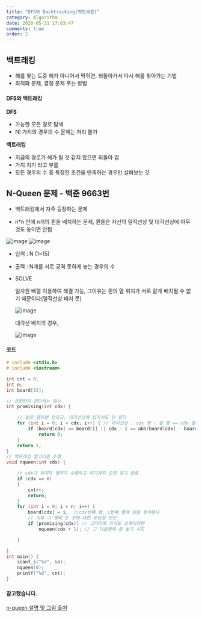 ```yaml
---
title: "DFS와 Backtracking(백트래킹)"
category: Algorithm
date: 2020-05-31 17:03:47
comments: true
order: 2
---
```


## 백트래킹

- 해를 찾는 도중 해가 아니어서 막히면, 되돌아가서 다시 해를 찾아가는 기법
- 최적화 문제, 결정 문제 푸는 방법

#### DFS와 백트래킹

**DFS**

- 가능한 모든 경로 탐색
- N! 가지의 경우의 수 문제는 처리 불가

**백트래킹**

- 지금의 경로가 해가 될 것 같지 않으면 되돌아 감
- 가지 치기 라고 부름
- 모든 경우의 수 중 특정한 조건을 만족하는 경우만 살펴보는 것



## N-Queen 문제 - 백준 9663번

- 백트래킹에서 자주 등장하는 문제

- n*n 안에 n개의 퀸을 배치하는 문제, 퀸들은 자신의 일직선상 및 대각선상에 아무 것도 놓이면 안됨

  

![image](https://user-images.githubusercontent.com/38436013/112236486-f7be9980-8c83-11eb-91f6-cab97ed6e179.png)
![image](https://user-images.githubusercontent.com/38436013/109910090-b1ac9080-7cea-11eb-98cf-bbbecb7616bd.png)

- 입력 : N (1~15)

- 출력 : N개를 서로 공격 못하게 놓는 경우의 수

- SOLVE

  일차원 배열 이용하여 해결 가능,  그이유는 퀸의 열 위치가 서로 같게 배치될 수 없기 때문이다(일직선상 배치 못)

  ![image](https://user-images.githubusercontent.com/38436013/109910343-3dbeb800-7ceb-11eb-8633-61ace0fec7cd.png)

  대각선 배치의 경우, 

  ![image](https://user-images.githubusercontent.com/38436013/109910300-267fca80-7ceb-11eb-91d0-e76f1fedab21.png)

#### 코드

~~~c++
# include <stdio.h>
# include <iostream>

int cnt = 0;
int n;
int board[15];

// 유망한지 판단하는 함수
int promising(int cdx) {

	// 같은 열이면 안되고, 대각선상에 있어서도 안 된다
	for (int i = 0; i < cdx; i++) { // 대각선상 : cdx 행 - 앞 행 == cdx 열 -  앞 행의 열
		if (board[cdx] == board[i] || cdx - i == abs(board[cdx] - board[i]))
			return 0;
	}	
	return 1;
}
// 백트래킹 알고리즘 수행
void nqueen(int cdx) {

	// cdx가 마지막 행까지 수행하고 여기까지 오면 찾기 완료
	if (cdx == n)
	{
		cnt++;
		return;
	}
	for (int i = 0; i < n; i++) {
		board[cdx] = i;  //cdx번째 행, i번째 열에 퀸을 놓아본다
		// 이후 그 행에 둔 것에 대한 유망성 판단
		if (promising(cdx)) // 그자리에 두어도 오케이라면
			nqueen(cdx + 1); // 그 다음행에 퀸 놓기 시도

	}

}
int main() {
	scanf_s("%d", &n);
	nqueen(0);
	printf("%d", cnt);
}

~~~



#### 참고했습니다.

[n-queen 설명 및 그림 출처](https://chanhuiseok.github.io/posts/baek-1/)